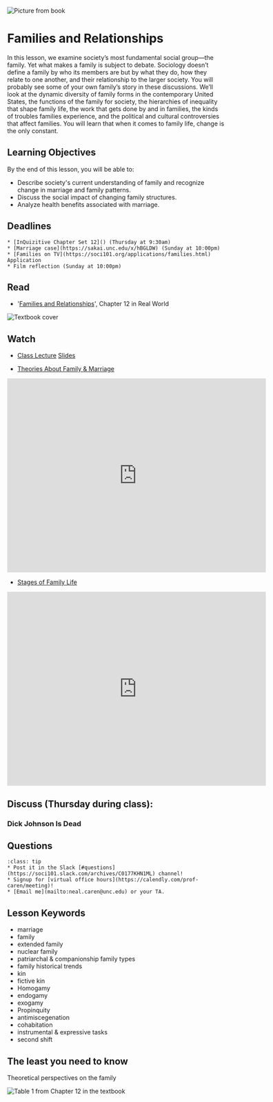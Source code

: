 ![Picture from book](../images/REALWORLD7_FIG12_CO.jpg)

# Families and Relationships


In this lesson, we examine society’s most fundamental social group—the family. Yet what makes a family is subject to debate. Sociology doesn’t define a family by who its members are but by what they do, how they relate to one another, and their relationship to the larger society. You will probably see some of your own family’s story in these discussions. We’ll look at the dynamic diversity of family forms in the contemporary United States, the functions of the family for society, the hierarchies of inequality that shape family life, the work that gets done by and in families, the kinds of troubles families experience, and the political and cultural controversies that affect families. You will learn that when it comes to family life, change is the only constant.


## Learning Objectives

By the end of this lesson, you will be able to:     
* Describe society's current understanding of family and recognize change in marriage and family patterns.
* Discuss the social impact of changing family structures.
* Analyze health benefits associated with marriage.

## Deadlines

```{admonition} Be sure to hand these in before the deadline
* [InQuizitive Chapter Set 12]() (Thursday at 9:30am)
* [Marriage case](https://sakai.unc.edu/x/hBGLDW) (Sunday at 10:00pm)
* [Families on TV](https://soci101.org/applications/families.html) Application
* Film reflection (Sunday at 10:00pm)

```

## Read
* '[Families and Relationships](https://ncia.wwnorton.com/87056/)', Chapter 12 in Real World

![Textbook cover](https://cdn.wwnorton.com/dam_booktitles/733/img/cover/9780393419337_300.jpeg)



## Watch


* [Class Lecture](https://uncch.hosted.panopto.com/Panopto/Pages/Viewer.aspx?id=d0f4f03c-5fd8-4722-8617-ad1000fa3f97) [Slides]()





* [Theories About Family & Marriage](https://www.youtube.com/watch?v=yaeiCEro0iU)




<iframe
width="600"
height="450"
    src="https://www.youtube.com/embed/yaeiCEro0iU"
    frameborder="0"
    allowfullscreen
></iframe>



* [Stages of Family Life](https://www.youtube.com/watch?v=eWTz3KBCxfg)


<iframe
width="600"
height="450"
    src="https://www.youtube.com/embed/eWTz3KBCxfg"
    frameborder="0"
    allowfullscreen
></iframe>




## Discuss (Thursday during class):
### Dick Johnson Is Dead





## Questions

```{admonition} If you have any questions at all about what you are supposed to do on this lesson, please remember I am here to help. Reach out any time so I can support your success.
:class: tip
* Post it in the Slack [#questions](https://soci101.slack.com/archives/C0177KHN1ML) channel!
* Signup for [virtual office hours](https://calendly.com/prof-caren/meeting)!
* [Email me](mailto:neal.caren@unc.edu) or your TA.
```


## Lesson Keywords
* marriage
* family  
* extended family
* nuclear family
* patriarchal & companionship family types
* family historical trends
* kin
* fictive kin
* Homogamy
* endogamy
* exogamy
* Propinquity
* antimiscegenation
* cohabitation
* instrumental & expressive tasks
* second shift





## The least you need to know
Theoretical perspectives on the family

![Table 1 from Chapter 12 in the textbook](../images/REALWORLD7_TABLE12.01.jpg "Table 1 from Chapter 12 in the textbook")
